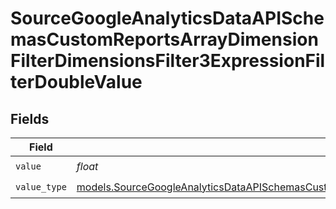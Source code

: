 # SourceGoogleAnalyticsDataAPISchemasCustomReportsArrayDimensionFilterDimensionsFilter3ExpressionFilterDoubleValue


## Fields

| Field                                                                                                                                                                                                                                                                            | Type                                                                                                                                                                                                                                                                             | Required                                                                                                                                                                                                                                                                         | Description                                                                                                                                                                                                                                                                      |
| -------------------------------------------------------------------------------------------------------------------------------------------------------------------------------------------------------------------------------------------------------------------------------- | -------------------------------------------------------------------------------------------------------------------------------------------------------------------------------------------------------------------------------------------------------------------------------- | -------------------------------------------------------------------------------------------------------------------------------------------------------------------------------------------------------------------------------------------------------------------------------- | -------------------------------------------------------------------------------------------------------------------------------------------------------------------------------------------------------------------------------------------------------------------------------- |
| `value`                                                                                                                                                                                                                                                                          | *float*                                                                                                                                                                                                                                                                          | :heavy_check_mark:                                                                                                                                                                                                                                                               | N/A                                                                                                                                                                                                                                                                              |
| `value_type`                                                                                                                                                                                                                                                                     | [models.SourceGoogleAnalyticsDataAPISchemasCustomReportsArrayDimensionFilterDimensionsFilter3ExpressionFilterFilter4ToValueValueType](../models/sourcegoogleanalyticsdataapischemascustomreportsarraydimensionfilterdimensionsfilter3expressionfilterfilter4tovaluevaluetype.md) | :heavy_check_mark:                                                                                                                                                                                                                                                               | N/A                                                                                                                                                                                                                                                                              |